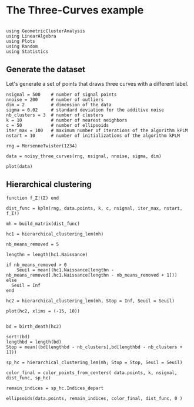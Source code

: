 # The Three-Curves example


```@example three-curves

using GeometricClusterAnalysis
using LinearAlgebra
using Plots
using Random
using Statistics

```

## Generate the dataset

Let's generate a set of points that draws three curves with a different label.


```@example three-curves
nsignal = 500    # number of signal points
nnoise = 200     # number of outliers
dim = 2          # dimension of the data
sigma = 0.02     # standard deviation for the additive noise
nb_clusters = 3  # number of clusters
k = 10           # number of nearest neighbors
c = 50           # number of ellipsoids
iter_max = 100   # maximum number of iterations of the algorithm kPLM
nstart = 10      # number of initializations of the algorithm kPLM

rng = MersenneTwister(1234)

data = noisy_three_curves(rng, nsignal, nnoise, sigma, dim)

plot(data)
```

## Hierarchical clustering

```@example three-curves
function f_Σ!(Σ) end

dist_func = kplm(rng, data.points, k, c, nsignal, iter_max, nstart, f_Σ!)

mh = build_matrix(dist_func)

hc1 = hierarchical_clustering_lem(mh)

nb_means_removed = 5 

lengthn = length(hc1.Naissance)

if nb_means_removed > 0
    Seuil = mean((hc1.Naissance[lengthn - nb_means_removed],hc1.Naissance[lengthn - nb_means_removed + 1]))
else
  Seuil = Inf
end

hc2 = hierarchical_clustering_lem(mh, Stop = Inf, Seuil = Seuil)

plot(hc2, xlims = (-15, 10))
```

```@example three-curves

bd = birth_death(hc2)

sort!(bd)
lengthbd = length(bd)
Stop = mean((bd[lengthbd - nb_clusters],bd[lengthbd - nb_clusters + 1]))

sp_hc = hierarchical_clustering_lem(mh; Stop = Stop, Seuil = Seuil)

color_final = color_points_from_centers( data.points, k, nsignal, dist_func, sp_hc)

remain_indices = sp_hc.Indices_depart

ellipsoids(data.points, remain_indices, color_final, dist_func, 0 )
```
